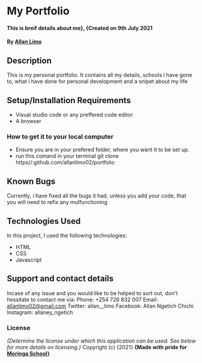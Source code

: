 # My Portfolio
#### This is breif details about me}, {Created on 9th July 2021
#### By **<a href="github.com/allanlimo02" target="_blank">Allan Limo</a>**
## Description
This is my personal portfolio. It contains all my details, schools i have gone to, what i have done for personal development and a snipet about my life

## Setup/Installation Requirements
* Visual studio code or any preffered code editor
* A browser
### How to get it to your local computer
* Ensure you are in your prefered folder, where you want it to be set up.
* run this comand in your terminal git clone https//:github.com/allanlimo02/portfolio

## Known Bugs
Currently, i have fixed all the bugs it had, unless you add your code, that you will need to refix any mulfunctioning
## Technologies Used
In this project, I used the following technologies:
* HTML
* CSS
* Javascript
## Support and contact details
Incase of any issue and you would like to be helped to sort out, don't hessitate to contact me via:
Phone: +254 726 832 007
Email: allanlimo02@gmail.com
Twitter: allan__limo
Facebook: Allan Ngetich Chichi
Instagram: allaney_ngetich
### License
*{Determine the license under which this application can be used.  See below for more details on licensing.}*
Copyright (c) {2021} 
**{Made with pride for <a href="https://moringaschool.com" target="_blank">Moringa School</a>}**